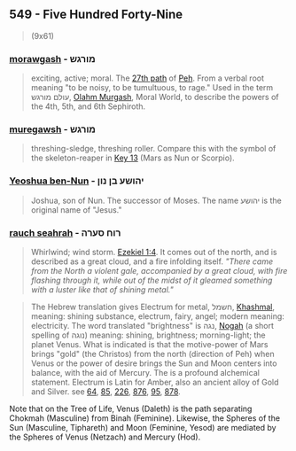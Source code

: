 ## 549 - Five Hundred Forty-Nine
> (9x61)

### [morawgash](/keys/MVRGSh) - מורגש
> exciting, active; moral. The [27th path](27) of [Peh](/keys/P). From a verbal root meaning "to be noisy, to be tumultuous, to rage." Used in the term עולם מורגש, [Olahm Murgash](/keys/OVLM.MVRGSh), Moral World, to describe the powers of the 4th, 5th, and 6th Sephiroth.

### [muregawsh](/keys/MVRGSh) - מורגש
> threshing-sledge, threshing roller. Compare this with the symbol of the skeleton-reaper in [Key 13](13) (Mars as Nun or Scorpio).

### [Yeoshua ben-Nun](/keys/IHVShO.BN-NVN) - יהושע בן נון
> Joshua, son of Nun. The successor of Moses. The name יהושע is the original name of "Jesus."

### [rauch seahrah](/keys/RVCh.SORH) - רוח סערה
> Whirlwind; wind storm. [Ezekiel 1:4](http://biblehub.com/ezekiel/1-4.htm). It comes out of the north, and is described as a great cloud, and a fire infolding itself. *"There came from the North a violent gale, accompanied by a great cloud, with fire flashing through it, while out of the midst of it gleamed something with a luster like that of shining metal."*

> The Hebrew translation gives Electrum for metal, חשמל, [Khashmal](/keys/ChShML), meaning: shining substance, electrum, fairy, angel; modern meaning: electricity. The word translated "brightness" is נגה, [Nogah](/keys/NGH) (a short spelling of נוגה) meaning: shining, brightness; morning-light; the planet Venus. What is indicated is that the motive-power of Mars brings "gold" (the Christos) from the north (direction of Peh) when Venus or the power of desire brings the Sun and Moon centers into balance, with the aid of Mercury. The is a profound alchemical statement. Electrum is Latin for Amber, also an ancient alloy of Gold and Silver. see [64](64), [85](85), [226](226), [876](876), [95](95), [878](878).

Note that on the Tree of Life, Venus (Daleth) is the path separating Chokmah (Masculine) from Binah (Feminine). Likewise, the Spheres of the Sun (Masculine, Tiphareth) and Moon (Feminine, Yesod) are mediated by the Spheres of Venus (Netzach) and Mercury (Hod).

